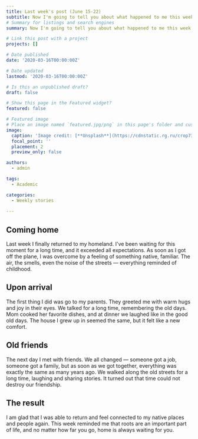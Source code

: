 ```yaml
---
title: Last week's post (June 15-22)
subtitle: Now I'm going to tell you about what happened to me this week...
# Summary for listings and search engines
summary: Now I'm going to tell you about what happened to me this week...

# Link this post with a project
projects: []

# Date published
date: '2020-03-16T00:00:00Z'

# Date updated
lastmod: '2020-03-16T00:00:00Z'

# Is this an unpublished draft?
draft: false

# Show this page in the Featured widget?
featured: false

# Featured image
# Place an image named `featured.jpg/png` in this page's folder and customize its options here.
image:
  caption: 'Image credit: [**Unsplash**](https://cdnstatic.rg.ru/crop735x414/uploads/images/135/37/51/ponchik-1000.jpg)'
  focal_point: ''
  placement: 2
  preview_only: false

authors:
  - admin

tags:
  - Academic

categories:
  - Weekly stories
  
---
```

## Coming home

Last week I finally returned to my homeland. I've been waiting for this moment for a long time, and it exceeded all expectations. As soon as I got off the plane, I was overcome by a feeling of something native, familiar. The air, the smells, even the noise of the streets — everything reminded of childhood.

## Upon arrival

The first thing I did was go to my parents. They greeted me with warm hugs and joy in their eyes. We talked for a long time, remembering the old days. Mom cooked her favorite dishes, and at dinner we laughed like in the good old days. The house I grew up in seemed the same, but it felt like a new comfort.


## Old friends

The next day I met with friends. We all changed — someone got a job, someone got a family, but as soon as we got together, everything was exactly the same as many years ago. We walked along the old streets for a long time, laughing and sharing stories. It turned out that time could not destroy our friendship.


## The result

I am glad that I was able to return and feel connected to my native places and people again. This week reminded me that roots are an important part of life, and no matter how far you go, home is always waiting for you.

